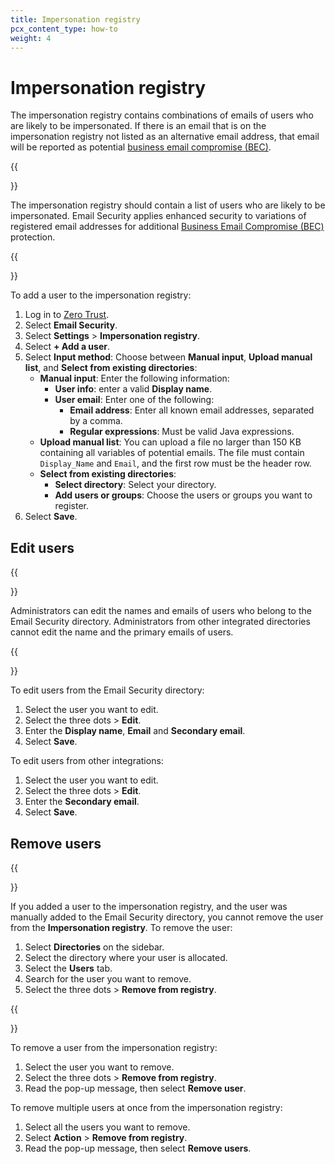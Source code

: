 ```yaml
---
title: Impersonation registry
pcx_content_type: how-to
weight: 4
---
```


# Impersonation registry

The impersonation registry contains combinations of emails of users who are likely to be impersonated. If there is an email that is on the impersonation registry not listed as an alternative email address, that email will be reported as potential [business email compromise (BEC)](https://www.cloudflare.com/en-gb/learning/email-security/business-email-compromise-bec/).

{{<Aside type="note">}}

The impersonation registry should contain a list of users who are likely to be impersonated. Email Security applies enhanced security to variations of registered email addresses for additional [Business Email Compromise (BEC)](https://www.cloudflare.com/en-gb/learning/email-security/business-email-compromise-bec/) protection.

{{</Aside>}}

To add a user to the impersonation registry:

1. Log in to [Zero Trust](https://one.dash.cloudflare.com/).
2. Select **Email Security**.
3. Select **Settings** > **Impersonation registry**.
4. Select **+ Add a user**.
5. Select **Input method**: Choose between **Manual input**, **Upload manual list**, and **Select from existing directories**:
   - **Manual input**: Enter the following information:
       - **User info**: enter a valid **Display name**.
       - **User email**: Enter one of the following:
         - **Email address**: Enter all known email addresses, separated by a comma.
         - **Regular expressions**: Must be valid Java expressions.
   - **Upload manual list**: You can upload a file no larger than 150 KB containing all variables of potential emails. The file must contain `Display_Name` and `Email`, and the first row must be the header row.
   - **Select from existing directories**:
       - **Select directory**: Select your directory.
       - **Add users or groups**: Choose the users or groups you want to register.
6. Select **Save**.

## Edit users

{{<Aside type="note">}}

Administrators can edit the names and emails of users who belong to the Email Security directory. Administrators from other integrated directories cannot edit the name and the primary emails of users.

{{</Aside>}}

To edit users from the Email Security directory:

1. Select the user you want to edit.
2. Select the three dots > **Edit**.
3. Enter the **Display name**, **Email** and **Secondary email**.
4. Select **Save**.

To edit users from other integrations:

1. Select the user you want to edit.
2. Select the three dots > **Edit**.
3. Enter the **Secondary email**.
4. Select **Save**.

## Remove users

{{<Aside type="note">}}

If you added a user to the impersonation registry, and the user was manually added to the Email Security directory, you cannot remove the user from the **Impersonation registry**. To remove the user:

1. Select **Directories** on the sidebar.
2. Select the directory where your user is allocated.
3. Select the **Users** tab.
4. Search for the user you want to remove.
5. Select the three dots > **Remove from registry**.

{{</Aside>}}

To remove a user from the impersonation registry:

1. Select the user you want to remove.
2. Select the three dots > **Remove from registry**.
3. Read the pop-up message, then select **Remove user**.

To remove multiple users at once from the impersonation registry:

1. Select all the users you want to remove.
2. Select **Action** > **Remove from registry**.
3. Read the pop-up message, then select **Remove users**.